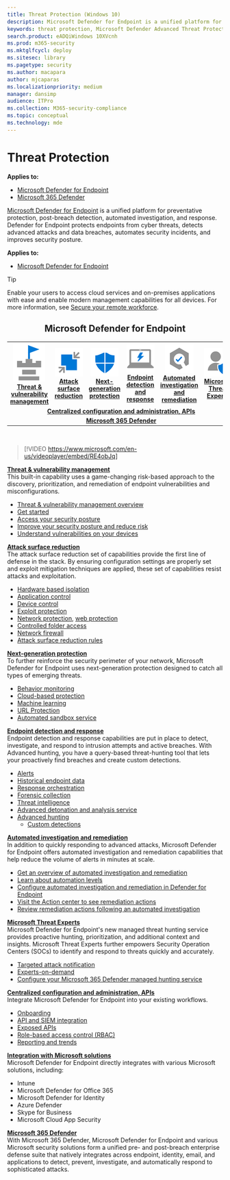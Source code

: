 ```yaml
---
title: Threat Protection (Windows 10)
description: Microsoft Defender for Endpoint is a unified platform for preventative protection, post-breach detection, automated investigation, and response.
keywords: threat protection, Microsoft Defender Advanced Threat Protection, attack surface reduction, next-generation protection, endpoint detection and response, automated investigation and response, microsoft threat experts, Microsoft Secure Score for Devices, advanced hunting, cyber threat hunting, web threat protection
search.product: eADQiWindows 10XVcnh
ms.prod: m365-security
ms.mktglfcycl: deploy
ms.sitesec: library
ms.pagetype: security
ms.author: macapara
author: mjcaparas
ms.localizationpriority: medium
manager: dansimp
audience: ITPro
ms.collection: M365-security-compliance
ms.topic: conceptual
ms.technology: mde
---
```


# Threat Protection

**Applies to:**
- [Microsoft Defender for Endpoint](/microsoft-365/security/defender-endpoint/)
- [Microsoft 365 Defender](/microsoft-365/security/defender/microsoft-365-defender)

[Microsoft Defender for Endpoint](/microsoft-365/security/defender-endpoint/microsoft-defender-endpoint) is a unified platform for preventative protection, post-breach detection, automated investigation, and response. Defender for Endpoint protects endpoints from cyber threats, detects advanced attacks and data breaches, automates security incidents, and improves security posture.

**Applies to:**
- [Microsoft Defender for Endpoint](/microsoft-365/security/defender-endpoint/)

> [!TIP]
> Enable your users to access cloud services and on-premises applications with ease and enable modern management capabilities for all devices. For more information, see [Secure your remote workforce](/enterprise-mobility-security/remote-work/). 

<center><h2>Microsoft Defender for Endpoint</center></h2>
<table>
<tr>
<td><a href="#tvm"><center><img src="images/TVM_icon.png" alt="threat and vulnerability icon"> <br><b>Threat & vulnerability management</b></center></a></td>
<td><a href="#asr"><center><img src="images/asr-icon.png" alt="attack surface reduction icon"> <br><b>Attack surface reduction</b></center></a></td>
<td><center><a href="#ngp"><img src="images/ngp-icon.png" alt="next generation protection icon"><br> <b>Next-generation protection</b></a></center></td>
<td><center><a href="#edr"><img src="images/edr-icon.png" alt="endpoint detection and response icon"><br> <b>Endpoint detection and response</b></a></center></td>
<td><center><a href="#ai"><img src="images/air-icon.png" alt="automated investigation and remediation icon"><br> <b>Automated investigation and remediation</b></a></center></td>
<td><center><a href="#mte"><img src="images/mte-icon.png" alt="microsoft threat experts icon"><br> <b>Microsoft Threat Experts</b></a></center></td>
</tr>
<tr>
<td colspan="7">
<a href="#apis"><center><b>Centralized configuration and administration, APIs</a></b></center></td>
</tr>
<tr>
<td colspan="7"><a href="#mtp"><center><b>Microsoft 365 Defender</a></center></b></td>
</tr>
</table>
<br>

<a name="tvm"></a>


>[!VIDEO https://www.microsoft.com/en-us/videoplayer/embed/RE4obJq]

**[Threat & vulnerability management](/microsoft-365/security/defender-endpoint/next-gen-threat-and-vuln-mgt)**<br>
This built-in capability uses a game-changing risk-based approach to the discovery, prioritization, and remediation of endpoint vulnerabilities and misconfigurations.

- [Threat & vulnerability management overview](/microsoft-365/security/defender-endpoint/next-gen-threat-and-vuln-mgt)
- [Get started](/microsoft-365/security/defender-endpoint/tvm-prerequisites)
- [Access your security posture](/microsoft-365/security/defender-endpoint/tvm-dashboard-insights)
- [Improve your security posture and reduce risk](/microsoft-365/security/defender-endpoint/tvm-security-recommendation)
- [Understand vulnerabilities on your devices](/microsoft-365/security/defender-endpoint/tvm-software-inventory)

<a name="asr"></a>

**[Attack surface reduction](/microsoft-365/security/defender-endpoint/overview-attack-surface-reduction)**<br>
The attack surface reduction set of capabilities provide the first line of defense in the stack. By ensuring configuration settings are properly set and exploit mitigation techniques are applied, these set of capabilities resist attacks and exploitation.

- [Hardware based isolation](/microsoft-365/security/defender-endpoint/overview-hardware-based-isolation)
- [Application control](windows-defender-application-control/windows-defender-application-control.md)
- [Device control](device-guard/introduction-to-device-guard-virtualization-based-security-and-windows-defender-application-control.md)
- [Exploit protection](/microsoft-365/security/defender-endpoint/exploit-protection)
- [Network protection](/microsoft-365/security/defender-endpoint/network-protection), [web protection](/microsoft-365/security/defender-endpoint/web-protection-overview)
- [Controlled folder access](/microsoft-365/security/defender-endpoint/controlled-folders)
- [Network firewall](windows-firewall/windows-firewall-with-advanced-security.md)
- [Attack surface reduction rules](/microsoft-365/security/defender-endpoint/attack-surface-reduction)

<a name="ngp"></a>

**[Next-generation protection](/microsoft-365/security/defender-endpoint/microsoft-defender-antivirus-in-windows-10)**<br>
To further reinforce the security perimeter of your network, Microsoft Defender for Endpoint uses next-generation protection designed to catch all types of emerging threats.

- [Behavior monitoring](./microsoft-defender-antivirus/configure-real-time-protection-microsoft-defender-antivirus.md)
- [Cloud-based protection](./microsoft-defender-antivirus/configure-protection-features-microsoft-defender-antivirus.md)
- [Machine learning](./microsoft-defender-antivirus/utilize-microsoft-cloud-protection-microsoft-defender-antivirus.md)
- [URL Protection](./microsoft-defender-antivirus/configure-network-connections-microsoft-defender-antivirus.md)
- [Automated sandbox service](./microsoft-defender-antivirus/configure-block-at-first-sight-microsoft-defender-antivirus.md)

<a name="edr"></a>

**[Endpoint detection and response](/microsoft-365/security/defender-endpoint/overview-endpoint-detection-response)**<br>
Endpoint detection and response capabilities are put in place to detect, investigate, and respond to intrusion attempts and active breaches. With Advanced hunting, you have a query-based threat-hunting tool that lets your proactively find breaches and create custom detections.

- [Alerts](/microsoft-365/security/defender-endpoint/alerts-queue)
- [Historical endpoint data](/microsoft-365/security/defender-endpoint/investigate-machines#timeline)
- [Response orchestration](/microsoft-365/security/defender-endpoint/respond-machine-alerts)
- [Forensic collection](/microsoft-365/security/defender-endpoint/respond-machine-alerts#collect-investigation-package-from-devices)
- [Threat intelligence](/microsoft-365/security/defender-endpoint/threat-indicator-concepts)
- [Advanced detonation and analysis service](/microsoft-365/security/defender-endpoint/respond-file-alerts#deep-analysis)
- [Advanced hunting](/microsoft-365/security/defender-endpoint/advanced-hunting-overview)
    - [Custom detections](/microsoft-365/security/defender-endpoint/overview-custom-detections)

<a name="ai"></a>

**[Automated investigation and remediation](/microsoft-365/security/defender-endpoint/automated-investigations)**<br>
In addition to quickly responding to advanced attacks, Microsoft Defender for Endpoint offers automated investigation and remediation capabilities that help reduce the volume of alerts in minutes at scale.

- [Get an overview of automated investigation and remediation](/microsoft-365/security/defender-endpoint/automated-investigations)
- [Learn about automation levels](/microsoft-365/security/defender-endpoint/automation-levels)
- [Configure automated investigation and remediation in Defender for Endpoint](/microsoft-365/security/defender-endpoint/configure-automated-investigations-remediation)
- [Visit the Action center to see remediation actions](/microsoft-365/security/defender-endpoint/auto-investigation-action-center)
- [Review remediation actions following an automated investigation](/microsoft-365/security/defender-endpoint/manage-auto-investigation)

<a name="mte"></a>

**[Microsoft Threat Experts](/microsoft-365/security/defender-endpoint/microsoft-threat-experts)**<br>
Microsoft Defender for Endpoint's new managed threat hunting service provides proactive hunting, prioritization, and additional context and insights. Microsoft Threat Experts further empowers Security Operation Centers (SOCs) to identify and respond to threats quickly and accurately.

- [Targeted attack notification](/microsoft-365/security/defender-endpoint/microsoft-threat-experts)
- [Experts-on-demand](/microsoft-365/security/defender-endpoint/microsoft-threat-experts)
- [Configure your Microsoft 365 Defender managed hunting service](/microsoft-365/security/defender-endpoint/configure-microsoft-threat-experts)

<a name="apis"></a>

**[Centralized configuration and administration, APIs](/microsoft-365/security/defender-endpoint/management-apis)**<br>
Integrate Microsoft Defender for Endpoint into your existing workflows.
- [Onboarding](/microsoft-365/security/defender-endpoint/onboard-configure)
- [API and SIEM integration](/microsoft-365/security/defender-endpoint/configure-siem)
- [Exposed APIs](/microsoft-365/security/defender-endpoint/apis-intro)
- [Role-based access control (RBAC)](/microsoft-365/security/defender-endpoint/rbac)
- [Reporting and trends](/microsoft-365/security/defender-endpoint/threat-protection-reports)

<a name="integration"></a>
**[Integration with Microsoft solutions](/microsoft-365/security/defender-endpoint/threat-protection-integration)** <br>
 Microsoft Defender for Endpoint directly integrates with various Microsoft solutions, including:
- Intune
- Microsoft Defender for Office 365
- Microsoft Defender for Identity
- Azure Defender
- Skype for Business
- Microsoft Cloud App Security

<a name="mtp"></a>
**[Microsoft 365 Defender](/microsoft-365/security/mtp/microsoft-threat-protection)**<br>
 With Microsoft 365 Defender, Microsoft Defender for Endpoint and various Microsoft security solutions form a unified pre- and post-breach enterprise defense suite that natively integrates across endpoint, identity, email, and applications to detect, prevent, investigate, and automatically respond to sophisticated attacks.